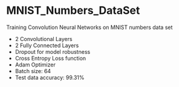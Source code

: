 # MNIST_Numbers_DataSet
Training Convolution Neural Networks on MNIST numbers data set

  * 2 Convolutional Layers    
  * 2 Fully Connected Layers    
  * Dropout for model robustness    
  * Cross Entropy Loss function    
  * Adam Optimizer    
  * Batch size: 64
  * Test data accuracy: 99.31%
